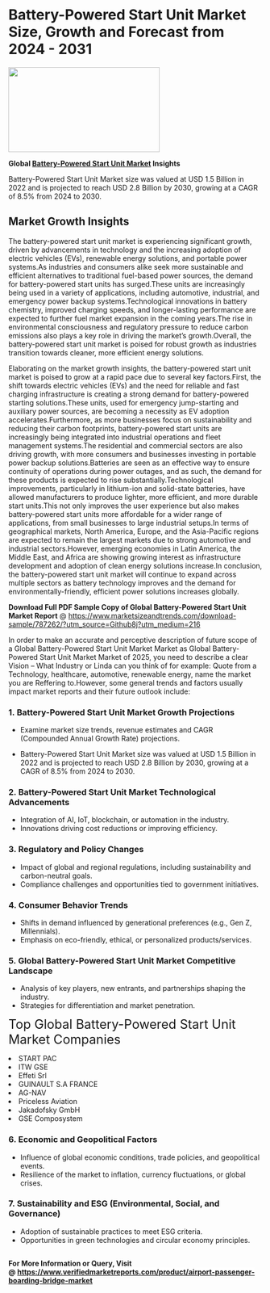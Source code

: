 <H1>Battery-Powered Start Unit Market Size, Growth and Forecast from 2024 - 2031</H1><img class="aligncenter size-medium wp-image-584254" src="https://thirdeyenews.in/wp-content/uploads/2024/09/Global-Market-Research-300x168.jpeg" alt="" width="300" height="168" /><p><strong>Global&nbsp;<a href="https://www.marketsizeandtrends.com/download-sample/787262/?utm_source=Github8j?utm_medium=216">Battery-Powered Start Unit Market</a> Insights</strong></p><p>Battery-Powered Start Unit Market size was valued at USD 1.5 Billion in 2022 and is projected to reach USD 2.8 Billion by 2030, growing at a CAGR of 8.5% from 2024 to 2030.</p><p><h2>Market Growth Insights</h2> <p>The battery-powered start unit market is experiencing significant growth, driven by advancements in technology and the increasing adoption of electric vehicles (EVs), renewable energy solutions, and portable power systems.As industries and consumers alike seek more sustainable and efficient alternatives to traditional fuel-based power sources, the demand for battery-powered start units has surged.These units are increasingly being used in a variety of applications, including automotive, industrial, and emergency power backup systems.Technological innovations in battery chemistry, improved charging speeds, and longer-lasting performance are expected to further fuel market expansion in the coming years.The rise in environmental consciousness and regulatory pressure to reduce carbon emissions also plays a key role in driving the market’s growth.Overall, the battery-powered start unit market is poised for robust growth as industries transition towards cleaner, more efficient energy solutions.</p> <p>Elaborating on the market growth insights, the battery-powered start unit market is poised to grow at a rapid pace due to several key factors.First, the shift towards electric vehicles (EVs) and the need for reliable and fast charging infrastructure is creating a strong demand for battery-powered starting solutions.These units, used for emergency jump-starting and auxiliary power sources, are becoming a necessity as EV adoption accelerates.Furthermore, as more businesses focus on sustainability and reducing their carbon footprints, battery-powered start units are increasingly being integrated into industrial operations and fleet management systems.The residential and commercial sectors are also driving growth, with more consumers and businesses investing in portable power backup solutions.Batteries are seen as an effective way to ensure continuity of operations during power outages, and as such, the demand for these products is expected to rise substantially.Technological improvements, particularly in lithium-ion and solid-state batteries, have allowed manufacturers to produce lighter, more efficient, and more durable start units.This not only improves the user experience but also makes battery-powered start units more affordable for a wider range of applications, from small businesses to large industrial setups.In terms of geographical markets, North America, Europe, and the Asia-Pacific regions are expected to remain the largest markets due to strong automotive and industrial sectors.However, emerging economies in Latin America, the Middle East, and Africa are showing growing interest as infrastructure development and adoption of clean energy solutions increase.In conclusion, the battery-powered start unit market will continue to expand across multiple sectors as battery technology improves and the demand for environmentally-friendly, efficient power solutions increases globally.</p> <p><span class=""><strong>Download Full PDF Sample Copy of Global Battery-Powered Start Unit Market Report</strong> @ <a href="https://www.marketsizeandtrends.com/download-sample/787262/?utm_source=Github8j?utm_medium=216" target="_blank">https://www.marketsizeandtrends.com/download-sample/787262/?utm_source=Github8j?utm_medium=216</a></span></p><p>In order to make an accurate and perceptive description of future scope of a Global&nbsp;Battery-Powered Start Unit Market Market as Global&nbsp;Battery-Powered Start Unit Market Market of 2025, you need to describe a clear Vision &ndash; What Industry or Linda can you think of for example: Quote from a Technology, healthcare, automotive, renewable energy, name the market you are Reffering to.However, some general trends and factors usually impact market reports and their future outlook include:</p><h3>1.&nbsp;<strong>Battery-Powered Start Unit Market Growth Projections</strong></h3><ul><li>Examine market size trends, revenue estimates and CAGR (Compounded Annual Growth Rate) projections.</li><li><p>Battery-Powered Start Unit Market size was valued at USD 1.5 Billion in 2022 and is projected to reach USD 2.8 Billion by 2030, growing at a CAGR of 8.5% from 2024 to 2030.</p></li></ul><h3>2.&nbsp;<strong>Battery-Powered Start Unit Market Technological Advancements</strong></h3><ul><li>Integration of AI, IoT, blockchain, or automation in the industry.</li><li>Innovations driving cost reductions or improving efficiency.</li></ul><h3>3.&nbsp;<strong>Regulatory and Policy Changes</strong></h3><ul><li>Impact of global and regional regulations, including sustainability and carbon-neutral goals.</li><li>Compliance challenges and opportunities tied to government initiatives.</li></ul><h3>4.&nbsp;<strong>Consumer Behavior Trends</strong></h3><ul><li>Shifts in demand influenced by generational preferences (e.g., Gen Z, Millennials).</li><li>Emphasis on eco-friendly, ethical, or personalized products/services.</li></ul><h3>5.&nbsp;<strong>Global Battery-Powered Start Unit Market Competitive Landscape</strong></h3><ul><li>Analysis of key players, new entrants, and partnerships shaping the industry.</li><li>Strategies for differentiation and market penetration.</li></ul><p data-pm-slice="1 1 []"><span style="color: inherit; font-family: inherit; font-size: 25px;">Top Global Battery-Powered Start Unit Market Companies</span></p><div class="" data-test-id=""><p><li>START PAC</li><li> ITW GSE</li><li> Effeti Srl</li><li> GUINAULT S.A FRANCE</li><li> AG-NAV</li><li> Priceless Aviation</li><li> Jakadofsky GmbH</li><li> GSE Composystem</li></p></div><h3>6.&nbsp;<strong>Economic and Geopolitical Factors</strong></h3><ul><li>Influence of global economic conditions, trade policies, and geopolitical events.</li><li>Resilience of the market to inflation, currency fluctuations, or global crises.</li></ul><h3>7.&nbsp;<strong>Sustainability and ESG (Environmental, Social, and Governance)</strong></h3><ul><li>Adoption of sustainable practices to meet ESG criteria.</li><li>Opportunities in green technologies and circular economy principles.</li></ul><h2><strong style="font-size: 14px;">For More Information or Query, Visit @&nbsp;</strong><a style="background-color: #ffffff; font-size: 14px;" href="https://www.marketsizeandtrends.com/report/battery-powered-start-unit-market/" target="_blank">https://www.verifiedmarketreports.com/product/airport-passenger-boarding-bridge-market</a></h2>